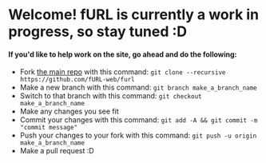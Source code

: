# Welcome! fURL is currently a work in progress, so stay tuned :D

#### If you'd like to help work on the site, go ahead and do the following:
- Fork [the main repo](https://github.com/fURL-web/furl) with this command: `git clone --recursive https://github.com/fURL-web/furl`
- Make a new branch with this command: `git branch make_a_branch_name`
- Switch to that branch with this command: `git checkout make_a_branch_name`
- Make any changes you see fit
- Commit your changes with this command: `git add -A && git commit -m "commit message"`
- Push your changes to your fork with this command: `git push -u origin make_a_branch_name`
- Make a pull request :D
